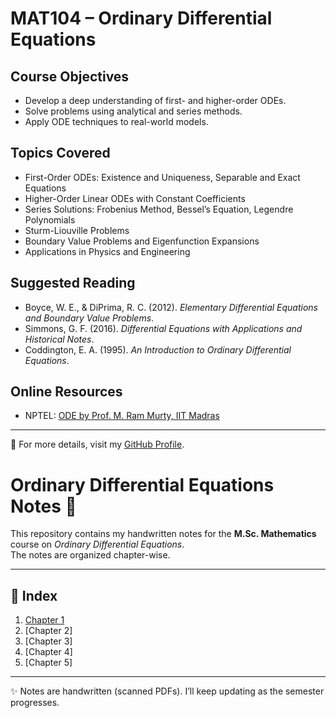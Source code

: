 # MAT104 – Ordinary Differential Equations

## Course Objectives
- Develop a deep understanding of first- and higher-order ODEs.
- Solve problems using analytical and series methods.
- Apply ODE techniques to real-world models.

## Topics Covered
- First-Order ODEs: Existence and Uniqueness, Separable and Exact Equations
- Higher-Order Linear ODEs with Constant Coefficients
- Series Solutions: Frobenius Method, Bessel’s Equation, Legendre Polynomials
- Sturm-Liouville Problems
- Boundary Value Problems and Eigenfunction Expansions
- Applications in Physics and Engineering

## Suggested Reading
- Boyce, W. E., & DiPrima, R. C. (2012). *Elementary Differential Equations and Boundary Value Problems*.
- Simmons, G. F. (2016). *Differential Equations with Applications and Historical Notes*.
- Coddington, E. A. (1995). *An Introduction to Ordinary Differential Equations*.

## Online Resources
- NPTEL: [ODE by Prof. M. Ram Murty, IIT Madras](https://nptel.ac.in/courses/111106100)

---

🔗 For more details, visit my [GitHub Profile](https://github.com/LakshitSinghBishtTM).



# Ordinary Differential Equations Notes 📘

This repository contains my handwritten notes for the **M.Sc. Mathematics** course on *Ordinary Differential Equations*.  
The notes are organized chapter-wise.

---

## 📑 Index

1. [Chapter 1](https://github.com/LakshitSinghBishtTM/Ordinary-Differential-Equations/blob/main/Chapter1.pdf)
2. [Chapter 2] 
3. [Chapter 3]  
4. [Chapter 4]
5. [Chapter 5]
---

✨ Notes are handwritten (scanned PDFs). I’ll keep updating as the semester progresses.
